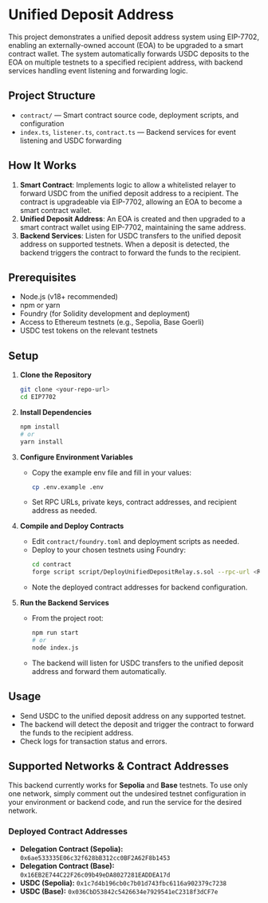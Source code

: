 # Unified Deposit Address 

This project demonstrates a unified deposit address system using EIP-7702, enabling an externally-owned account (EOA) to be upgraded to a smart contract wallet. The system automatically forwards USDC deposits to the EOA on multiple testnets to a specified recipient address, with backend services handling event listening and forwarding logic.

## Project Structure

- `contract/` — Smart contract source code, deployment scripts, and configuration
- `index.ts`, `listener.ts`, `contract.ts` — Backend services for event listening and USDC forwarding

## How It Works

1. **Smart Contract**: Implements logic to allow a whitelisted relayer to forward USDC from the unified deposit address to a recipient. The contract is upgradeable via EIP-7702, allowing an EOA to become a smart contract wallet.
2. **Unified Deposit Address**: An EOA is created and then upgraded to a smart contract wallet using EIP-7702, maintaining the same address.
3. **Backend Services**: Listen for USDC transfers to the unified deposit address on supported testnets. When a deposit is detected, the backend triggers the contract to forward the funds to the recipient.

## Prerequisites

- Node.js (v18+ recommended)
- npm or yarn
- Foundry (for Solidity development and deployment)
- Access to Ethereum testnets (e.g., Sepolia, Base Goerli)
- USDC test tokens on the relevant testnets

## Setup

1. **Clone the Repository**
   ```sh
   git clone <your-repo-url>
   cd EIP7702
   ```

2. **Install Dependencies**
   ```sh
   npm install
   # or
   yarn install
   ```

3. **Configure Environment Variables**
   - Copy the example env file and fill in your values:
     ```sh
     cp .env.example .env
     ```
   - Set RPC URLs, private keys, contract addresses, and recipient address as needed.

4. **Compile and Deploy Contracts**
   - Edit `contract/foundry.toml` and deployment scripts as needed.
   - Deploy to your chosen testnets using Foundry:
     ```sh
     cd contract
     forge script script/DeployUnifiedDepositRelay.s.sol --rpc-url <RPC_URL> --broadcast 
     ```
   - Note the deployed contract addresses for backend configuration.

5. **Run the Backend Services**
   - From the project root:
     ```sh
     npm run start
     # or
     node index.js
     ```
   - The backend will listen for USDC transfers to the unified deposit address and forward them automatically.

## Usage

- Send USDC to the unified deposit address on any supported testnet.
- The backend will detect the deposit and trigger the contract to forward the funds to the recipient address.
- Check logs for transaction status and errors.

## Supported Networks & Contract Addresses

This backend currently works for **Sepolia** and **Base** testnets. To use only one network, simply comment out the undesired testnet configuration in your environment or backend code, and run the service for the desired network.

### Deployed Contract Addresses

- **Delegation Contract (Sepolia):** `0x6ae533335E06c32f628bB312cc0BF2A62F8b1453`
- **Delegation Contract (Base):** `0x16EB2E744C22F26c09b49eDA8027281EADDEA17d`
- **USDC (Sepolia):** `0x1c7d4b196cb0c7b01d743fbc6116a902379c7238`
- **USDC (Base):** `0x036CbD53842c5426634e7929541eC2318f3dCF7e`

